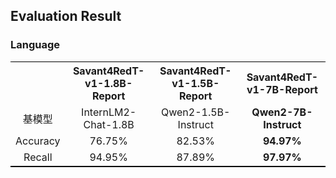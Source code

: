 ## Evaluation Result
### Language

<center>
<table align="center" style="width:100%; border:#000 solid; border-width:1px 0">
<thead style="border-bottom:#000 1px solid;">
    <tr>
        <th style="border:0; text-align:center;"></th>
        <th style="border:0; text-align:center;">Savant4RedT-v1-1.8B-Report</th>
        <th style="border:0; text-align:center;">Savant4RedT-v1-1.5B-Report</th>
        <th style="border:0; text-align:center;">Savant4RedT-v1-7B-Report</th>
    </tr>
    <tr>
        <td style="border:0; text-align:center;">基模型</td>
        <td style="border:0; text-align:center;">InternLM2-Chat-1.8B</td>
        <td style="border:0; text-align:center;">Qwen2-1.5B-Instruct</td>
        <td style="border:0; text-align:center;"><b>Qwen2-7B-Instruct</b></td>
    </tr>
    <tr>
        <td style="border:0; text-align:center;">Accuracy</td>
        <td style="border:0; text-align:center;">76.75%</td>
        <td style="border:0; text-align:center;">82.53%</td>
        <td style="border:0; text-align:center;"><b>94.97%</b></td>
    </tr>
    <tr>
        <td style="border:0; text-align:center;">Recall</td>
        <td style="border:0; text-align:center;">94.95%</td>
        <td style="border:0; text-align:center;">87.89%</td>
        <td style="border:0; text-align:center;"><b>97.97%</b></td>
    </tr>
</table>
</center>
